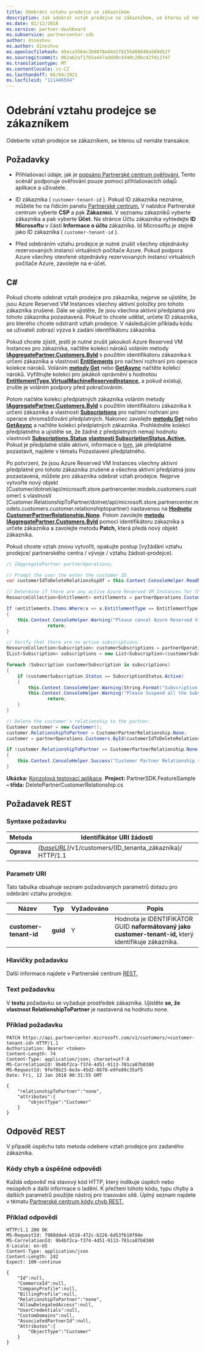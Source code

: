 ```yaml
---
title: Odebrání vztahu prodejce se zákazníkem
description: Jak odebrat vztah prodejce se zákazníkem, se kterou už nemáte transakce.
ms.date: 01/12/2018
ms.service: partner-dashboard
ms.subservice: partnercenter-sdk
author: dineshvu
ms.author: dineshvu
ms.openlocfilehash: 45eca3564c3b9078e04d1f8155d08849a589d52f
ms.sourcegitcommit: 0b2a62af1765a447addd9c4340c28bc42fdc2747
ms.translationtype: MT
ms.contentlocale: cs-CZ
ms.lasthandoff: 06/04/2021
ms.locfileid: "111446594"
---
```

# <a name="remove-a-reseller-relationship-with-a-customer"></a>Odebrání vztahu prodejce se zákazníkem

Odeberte vztah prodejce se zákazníkem, se kterou už nemáte transakce.

## <a name="prerequisites"></a>Požadavky

- Přihlašovací údaje, jak je [popsáno Partnerské centrum ověřování.](partner-center-authentication.md) Tento scénář podporuje ověřování pouze pomocí přihlašovacích údajů aplikace a uživatele.

- ID zákazníka ( `customer-tenant-id` ). Pokud ID zákazníka neznáme, můžete ho na řídicím panelu [Partnerské centrum.](https://partner.microsoft.com/dashboard) V nabídce Partnerské centrum vyberte **CSP** a pak **Zákazníci.** V seznamu zákazníků vyberte zákazníka a pak vyberte **Účet.** Na stránce Účtu zákazníka vyhledejte **ID Microsoftu** v části **Informace o účtu** zákazníka. Id Microsoftu je stejné jako ID zákazníka ( `customer-tenant-id` ).

- Před odebráním vztahu prodejce je nutné zrušit všechny objednávky rezervovaných instancí virtuálních počítače Azure. Pokud podpora Azure všechny otevřené objednávky rezervovaných instancí virtuálních počítače Azure, zavolejte na e-účet.

## <a name="c"></a>C\#

Pokud chcete odebrat vztah prodejce pro zákazníka, nejprve se ujistěte, že jsou Azure Reserved VM Instances všechny aktivní položky pro tohoto zákazníka zrušené. Dále se ujistěte, že jsou všechna aktivní předplatná pro tohoto zákazníka pozastavená. Pokud to chcete udělat, určete ID zákazníka, pro kterého chcete odstranit vztah prodejce. V následujícím příkladu kódu se uživateli zobrazí výzva k zadání identifikátoru zákazníka.

Pokud chcete zjistit, jestli je nutné zrušit jakoukoli Azure Reserved VM Instances pro zákazníka, načtěte kolekci nároků voláním metody [**IAggregatePartner.Customers.ById**](/dotnet/api/microsoft.store.partnercenter.customers.icustomercollection.byid) s použitím identifikátoru zákazníka k určení zákazníka a vlastnosti [**Entitlements**](/dotnet/api/microsoft.store.partnercenter.customers.icustomer.subscriptions) pro načtení rozhraní pro operace kolekce nároků. Voláním [**metody Get**](/dotnet/api/microsoft.store.partnercenter.subscriptions.isubscriptioncollection.get) nebo [**GetAsync**](/dotnet/api/microsoft.store.partnercenter.subscriptions.isubscriptioncollection.getasync) načtěte kolekci nároků. Vyfiltrujte kolekci pro jakákoli oprávnění s hodnotou [**EntitlementType.VirtualMachineReservedInstance,**](entitlement-resources.md#entitlementtype) a pokud existují, zrušte je voláním podpory před pokračováním. [](entitlement-resources.md#entitlementtype)

Potom načtěte kolekci předplatných zákazníka voláním metody [**IAggregatePartner.Customers.ById**](/dotnet/api/microsoft.store.partnercenter.customers.icustomercollection.byid) s použitím identifikátoru zákazníka k určení zákazníka a vlastnosti [**Subscriptions**](/dotnet/api/microsoft.store.partnercenter.customers.icustomer.subscriptions) pro načtení rozhraní pro operace shromažďování předplatných. Nakonec zavolejte [**metodu Get**](/dotnet/api/microsoft.store.partnercenter.subscriptions.isubscriptioncollection.get) nebo [**GetAsync**](/dotnet/api/microsoft.store.partnercenter.subscriptions.isubscriptioncollection.getasync) a načtěte kolekci předplatných zákazníka. Prohlédněte kolekci předplatného a ujistěte se, že žádné z předplatných nemají hodnotu vlastnosti [**Subscriptions.Status**](/dotnet/api/microsoft.store.partnercenter.models.subscriptions.subscription.status) [**vlastnosti SubscriptionStatus.Active.**](/dotnet/api/microsoft.store.partnercenter.models.subscriptions.subscriptionstatus) Pokud je předplatné stále aktivní, informace o [tom,](suspend-a-subscription.md) jak předplatné pozastavit, najdete v tématu Pozastavení předplatného.

Po potvrzení, že jsou Azure Reserved VM Instances všechny aktivní předplatné pro tohoto zákazníka zrušené a všechna aktivní předplatná jsou pozastavená, můžete pro zákazníka odebrat vztah prodejce. Nejprve vytvořte nový objekt [Customer/dotnet/api/microsoft.store.partnercenter.models.customers.customer) s vlastností [Customer.RelationshipToPartner/dotnet/api/microsoft.store.partnercenter.models.customers.customer.relationshiptopartner) nastavenou na [**Hodnotu CustomerPartnerRelationship.None**](/dotnet/api/microsoft.store.partnercenter.models.customers.customerpartnerrelationship). Potom zavolejte [**metodu IAggregatePartner.Customers.ById**](/dotnet/api/microsoft.store.partnercenter.customers.icustomercollection.byid) pomocí identifikátoru zákazníka a určete zákazníka a zavolejte metodu **Patch,** která předá nový objekt zákazníka.

Pokud chcete vztah znovu vytvořit, opakujte postup [vyžádání vztahu prodejce/ partnerského centra / vývoje / vztahu žádost-prodejce).

``` csharp
// IAggregatePartner partnerOperations;

// Prompt the user the enter the customer ID.
var customerIdToDeleteRelationshipOf = this.Context.ConsoleHelper.ReadNonEmptyString("Please enter the ID of the customer you want to delete the relationship with", "The customer ID can't be empty");

// Determine if there are any active Azure Reserved VM Instances for this customer.
ResourceCollection<Entitlement> entitlements = partnerOperations.Customers.ById(customerIdToDeleteRelationshipOf).Entitlements.Get();

If (entitlements.Items.Where(x => x.EntitlementType == EntitlementType.VirtualMachineReservedInstance).Any())
{
    this.Context.ConsoleHelper.Warning("Please cancel Azure Reserved Virtual Machine Instance orders through support and try again. Aborting the delete customer relationship operation");
               return;
}

// Verify that there are no active subscriptions.
ResourceCollection<Subscription> customerSubscriptions = partnerOperations.Customers.ById(customerIdToDeleteRelationshipOf).Subscriptions.Get();
IList<Subscription> subscriptions = new List<Subscription>(customerSubscriptions.Items);

foreach (Subscription customerSubscription in subscriptions)
{
    if (customerSubscription.Status == SubscriptionStatus.Active)
    {
        this.Context.ConsoleHelper.Warning(String.Format("Subscription with ID :{0}  OfferName: {1} cannot be in active state, ", customerSubscription.Id, customerSubscription.OfferName));
        this.Context.ConsoleHelper.Warning("Please Suspend all the Subscriptions and try again. Aborting the delete customer relationship operation");
               return;
    }
}

// Delete the customer's relationship to the partner.
Customer customer = new Customer();
customer.RelationshipToPartner = CustomerPartnerRelationship.None;
customer = partnerOperations.Customers.ById(customerIdToDeleteRelationshipOf).Patch(customer);

if (customer.RelationshipToPartner == CustomerPartnerRelationship.None)
{
    this.Context.ConsoleHelper.Success("Customer Partner Relationship successfully deleted");
}
```

**Ukázka:** [Konzolová testovací aplikace](console-test-app.md). **Project:** PartnerSDK.FeatureSample **– třída:** DeletePartnerCustomerRelationship.cs

## <a name="rest-request"></a>Požadavek REST

### <a name="request-syntax"></a>Syntaxe požadavku

| Metoda     | Identifikátor URI žádosti                                                                                                                           |
|------------|---------------------------------------------------------------------------------------------------------------------------------------|
| **Oprava**  | [*{baseURL}*](partner-center-rest-urls.md)/v1/customers/{ID_tenanta_zákazníka}/ HTTP/1.1 |

### <a name="uri-parameter"></a>Parametr URI

Tato tabulka obsahuje seznam požadovaných parametrů dotazu pro odebrání vztahu prodejce.

| Název                   | Typ     | Vyžadováno | Popis                                                                        |
|------------------------|----------|----------|------------------------------------------------------------------------------------|
| **customer-tenant-id** | **guid** | Y        | Hodnota je IDENTIFIKÁTOR GUID **naformátovaný jako customer-tenant-id,** který identifikuje zákazníka. |

### <a name="request-headers"></a>Hlavičky požadavku

Další informace najdete v Partnerské centrum [REST.](headers.md)

### <a name="request-body"></a>Text požadavku

V **textu** požadavku se vyžaduje prostředek zákazníka. Ujistěte **se, že vlastnost RelationshipToPartner** je nastavená na hodnotu none.

### <a name="request-example"></a>Příklad požadavku

```http
PATCH https://api.partnercenter.microsoft.com/v1/customers/<customer-tenant-id> HTTP/1.1
Authorization: Bearer <token>
Content-Length: 74
Content-Type: application/json; charset=utf-8
MS-CorrelationId: 9b4bf2ca-f374-4d51-9113-781ca87b8380
MS-RequestId: 9fef8b23-6e3e-45d2-8678-e9fe89c35af5
Date: Fri, 12 Jan 2018 00:31:55 GMT

{
    "relationshipToPartner":"none",
    "attributes":{
        "objectType":"Customer"
    }
}
```

## <a name="rest-response"></a>Odpověď REST

V případě úspěchu tato metoda odebere vztah prodejce pro zadaného zákazníka.

### <a name="response-success-and-error-codes"></a>Kódy chyb a úspěšné odpovědi

Každá odpověď má stavový kód HTTP, který indikuje úspěch nebo neúspěch a další informace o ladění. K přečtení tohoto kódu, typu chyby a dalších parametrů použijte nástroj pro trasování sítě. Úplný seznam najdete v tématu [Partnerské centrum kódy chyb REST.](error-codes.md)

### <a name="response-example"></a>Příklad odpovědi

```http
HTTP/1.1 200 OK
MS-RequestId: 7988dde4-b516-472c-b226-6d53fb18f04e
MS-CorrelationId: 9b4bf2ca-f374-4d51-9113-781ca87b8380
X-Locale: en-US
Content-Type: application/json
Content-Length: 242
Expect: 100-continue

{
    "Id":null,
    "CommerceId":null,
    "CompanyProfile":null,
    "BillingProfile":null,
    "RelationshipToPartner":"none",
    "AllowDelegatedAccess":null,
    "UserCredentials":null,
    "CustomDomains":null,
    "AssociatedPartnerId":null,
    "Attributes":{
        "ObjectType":"Customer"
    }
}
```

